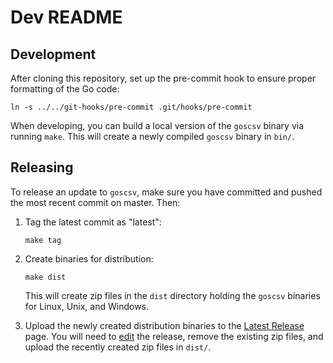 # Dev README

## Development

After cloning this repository, set up the pre-commit hook to ensure proper formatting of the Go code:
```shell
ln -s ../../git-hooks/pre-commit .git/hooks/pre-commit
```

When developing, you can build a local version of the `goscsv` binary via running `make`. This will create a newly compiled `goscsv` binary in `bin/`.

## Releasing

To release an update to `goscsv`, make sure you have committed and pushed the most recent commit on master. Then:

1. Tag the latest commit as "latest":

   ```shell
   make tag
   ```

2. Create binaries for distribution:

   ```shell
   make dist
   ```

   This will create zip files in the `dist` directory holding the `goscsv` binaries for Linux, Unix, and Windows.

3. Upload the newly created distribution binaries to the [Latest Release](https://github.com/flowrean/goscsv/releases/tag/latest) page. You will need to [edit](https://github.com/flowrean/goscsv/releases/edit/latest) the release, remove the existing zip files, and upload the recently created zip files in `dist/`.
